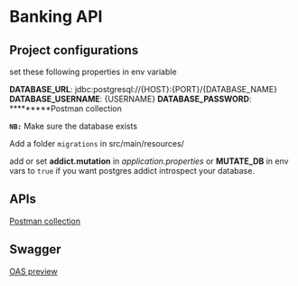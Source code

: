 # Banking API

## Project configurations

set these following properties in env variable

**DATABASE_URL**: jdbc:postgresql://{HOST}:{PORT}/{DATABASE_NAME}
**DATABASE_USERNAME**: {USERNAME}
**DATABASE_PASSWORD**: *********Postman collection

**`NB:`** Make sure the database exists

Add a folder `migrations` in src/main/resources/

add or set **addict.mutation** in _application.properties_ or **MUTATE_DB** in env vars to `true` if you want postgres addict introspect your database.

## APIs

[Postman collection](https://www.postman.com/descent-module-geoscientist-81959278/workspace/banking-app/collection/33817658-ea2914df-9fa9-41d1-adf9-3b5d61d02807?action=share&creator=33817658)

## Swagger

[OAS preview](https://petstore.swagger.io/?url=https://raw.githubusercontent.com/banking-org/banking-api/dev/docs/api.yaml)